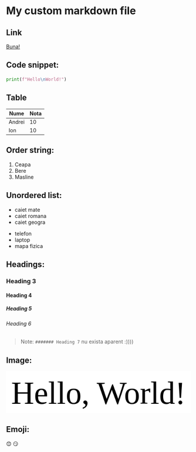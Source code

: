 # My custom markdown file

## Link

[Buna!](https://www.youtube.com/watch?v=hwGYxf0gcv0)

## Code snippet:

```python
print(f"Hello\nWorld!")
```

## Table

|Nume|Nota|
|-----|-----|
|Andrei|10|
|Ion|10|


## Order string:

1. Ceapa
2. Bere
3. Masline

## Unordered list:

- caiet mate
- caiet romana
- caiet geogra

* telefon
* laptop
* mapa fizica

## Headings:

### Heading 3
#### Heading 4
##### Heading 5
###### Heading 6
>Note: `####### Heading 7` nu exista aparent :))))

## Image:

![Awesome picture](./helloworld.png)

## Emoji:

:blush: :smirk:


